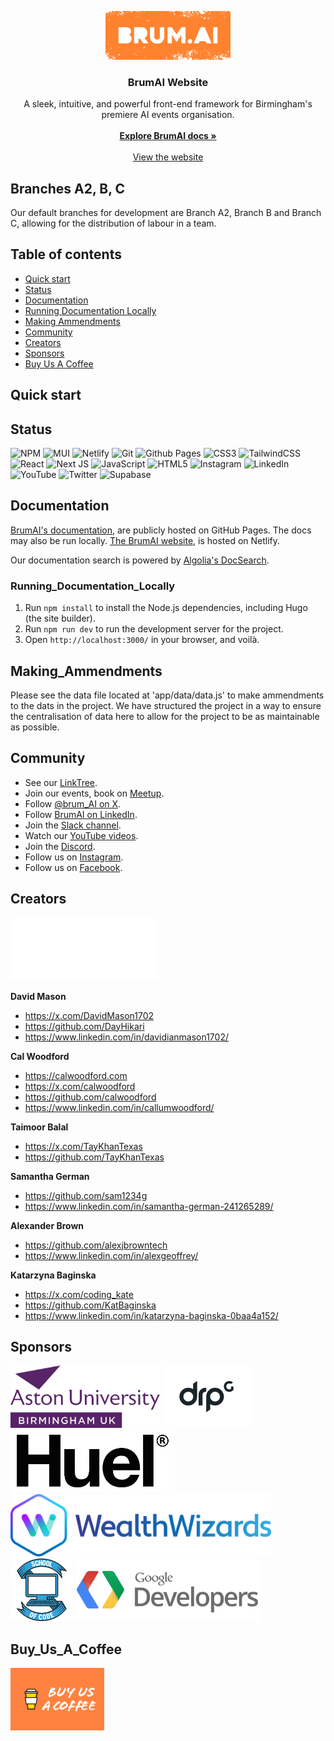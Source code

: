 <p align="center">
    <img src="./public/assets/orange_logo.png" alt="BrumAI logo" width="200">
</p>

<h3 align="center">BrumAI Website</h3>

<p align="center">
  A sleek, intuitive, and powerful front-end framework for Birmingham's premiere AI events organisation.
  <br>
  <br>
  <a href="https://team-architects.github.io/"><strong>Explore BrumAI docs »</strong></a>
  <br>
  <br>
  <a href="https://brum-ai-test.netlify.app/">View the website</a>

</p>


## Branches A2, B, C

Our default branches for development are Branch A2, Branch B and Branch C, allowing for the distribution of labour in a team.


## Table of contents

- [Quick start](#quick-start)
- [Status](#status)
- [Documentation](#documentation)
- [Running Documentation Locally](#running_documentation_locally)
- [Making Ammendments](#making_amendments)
- [Community](#community)
- [Creators](#creators)
- [Sponsors](#sponsors)
- [Buy Us A Coffee](#buy_us_a_coffee)


## Quick start

## Status

![NPM](https://img.shields.io/badge/NPM-%23CB3837.svg?style=for-the-badge&logo=npm&logoColor=white)
![MUI](https://img.shields.io/badge/MUI-%230081CB.svg?style=for-the-badge&logo=mui&logoColor=white)
![Netlify](https://img.shields.io/badge/netlify-%23000000.svg?style=for-the-badge&logo=netlify&logoColor=#00C7B7)
![Git](https://img.shields.io/badge/git-%23F05033.svg?style=for-the-badge&logo=git&logoColor=white)
![Github Pages](https://img.shields.io/badge/github%20pages-121013?style=for-the-badge&logo=github&logoColor=white)
![CSS3](https://img.shields.io/badge/css3-%231572B6.svg?style=for-the-badge&logo=css3&logoColor=white)
![TailwindCSS](https://img.shields.io/badge/tailwindcss-%2338B2AC.svg?style=for-the-badge&logo=tailwind-css&logoColor=white)
![React](https://img.shields.io/badge/react-%2320232a.svg?style=for-the-badge&logo=react&logoColor=%2361DAFB)
![Next JS](https://img.shields.io/badge/Next-black?style=for-the-badge&logo=next.js&logoColor=white)
![JavaScript](https://img.shields.io/badge/javascript-%23323330.svg?style=for-the-badge&logo=javascript&logoColor=%23F7DF1E)
![HTML5](https://img.shields.io/badge/html5-%23E34F26.svg?style=for-the-badge&logo=html5&logoColor=white)
![Instagram](https://img.shields.io/badge/Instagram-%23E4405F.svg?style=for-the-badge&logo=Instagram&logoColor=white)
![LinkedIn](https://img.shields.io/badge/linkedin-%230077B5.svg?style=for-the-badge&logo=linkedin&logoColor=white)
![YouTube](https://img.shields.io/badge/YouTube-%23FF0000.svg?style=for-the-badge&logo=YouTube&logoColor=white)
![Twitter](https://img.shields.io/badge/Twitter-%231DA1F2.svg?style=for-the-badge&logo=Twitter&logoColor=white)
![Supabase](https://img.shields.io/badge/Supabase-3ECF8E?style=for-the-badge&logo=supabase&logoColor=white)



## Documentation

[BrumAI's documentation](https://team-architects.github.io), are publicly hosted on GitHub Pages. The docs may also be run locally.
[The BrumAI website](https://brum-ai-test.netlify.app/), is hosted on Netlify.

Our documentation search is powered by [Algolia's DocSearch](https://docsearch.algolia.com/).

### Running_Documentation_Locally

1. Run `npm install` to install the Node.js dependencies, including Hugo (the site builder).
2. Run `npm run dev` to run the development server for the project.
3. Open `http://localhost:3000/` in your browser, and voilà.


## Making_Ammendments

Please see the data file located at 'app/data/data.js' to make ammendments to the dats in the project. We have structured the project in a way to ensure the centralisation of data here to allow for the project to be as maintainable as possible. 


## Community

- See our [LinkTree](http://linktr.ee/brumai).
- Join our events, book on [Meetup](https://meetup.com/brum-ai).
- Follow [@brum_AI on X](https://x.com/brum_AI).
- Follow [BrumAI on LinkedIn](https://www.linkedin.com/company/brumai/).
- Join the [Slack channel](brumai.slack.com).
- Watch our [YouTube videos](https://www.youtube.com/@brumai5129).
- Join the [Discord](https://tr.ee/xidkxXUO2K).
- Follow us on [Instagram](https://www.instagram.com/brum_ai_/).
- Follow us on [Facebook](https://www.instagram.com/brum_ai_/).


## Creators

<img src="architects_logo_white.png" height="100px">

**David Mason**

- <https://x.com/DavidMason1702>
- <https://github.com/DayHikari>
- <https://www.linkedin.com/in/davidianmason1702/>

**Cal Woodford**

- <https://calwoodford.com>
- <https://x.com/calwoodford>
- <https://github.com/calwoodford>
- <https://www.linkedin.com/in/callumwoodford/>

**Taimoor Balal**

- <https://x.com/TayKhanTexas>
- <https://github.com/TayKhanTexas>

**Samantha German**

- <https://github.com/sam1234g>
- <https://www.linkedin.com/in/samantha-german-241265289/>

**Alexander Brown**

- <https://github.com/alexjbrowntech>
- <https://www.linkedin.com/in/alexgeoffrey/>

**Katarzyna Baginska**

- <https://x.com/coding_kate>
- <https://github.com/KatBaginska>
- <https://www.linkedin.com/in/katarzyna-baginska-0baa4a152/>


## Sponsors

<div>
<img src="./public/assets/astonuniversity.png" alt="" height="100">
<img src="./public/assets/DRPG_logo_MASTER_BLACK.png" alt="" height="100">
<img src="./public/assets/huel_logo_black.png" alt="" height="100">
<img src="./public/assets/wealth_colour.png" alt="" height="100">
<img src="./public/assets/soc_logo.png" alt="" height="100">
<img src="./public/assets/google_dev_logo.png" alt="" height="100">
</div>

## Buy_Us_A_Coffee

<a href="https://www.buymeacoffee.com/brumai">
<img src="./public/assets/buyusacoffee.jpg" href= alt="" width="150px">
</a>

<div></div>
